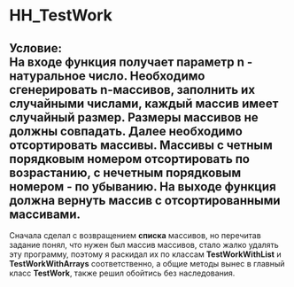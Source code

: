 # HH_TestWork
Условие:<br>
На входе функция получает параметр n - натуральное число. Необходимо сгенерировать n-массивов, заполнить их случайными числами, каждый массив имеет случайный размер. Размеры массивов не должны совпадать. Далее необходимо отсортировать массивы. Массивы с четным порядковым номером отсортировать по возрастанию, с нечетным порядковым номером - по убыванию. На выходе функция должна вернуть массив с отсортированными массивами.
--------------------------------------------------------------------------------
Сначала сделал с возвращением **списка** массивов, но перечитав задание понял, что нужен был массив массивов, стало жалко удалять эту программу, поэтому я раскидал их по классам **TestWorkWithList** и **TestWorkWithArrays** соответственно, а общие методы вынес в главный класс **TestWork**, также решил обойтись без наследования.

